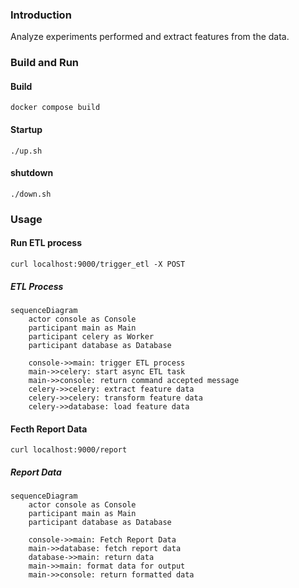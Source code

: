 ### Introduction
Analyze experiments performed and extract features from the data.

### Build and Run
#### Build
```text
docker compose build
```

#### Startup
```text
./up.sh
```

#### shutdown
```text
./down.sh
```

### Usage

#### Run ETL process
```text
curl localhost:9000/trigger_etl -X POST
```

##### ETL Process
```mermaid
sequenceDiagram
    actor console as Console
    participant main as Main
    participant celery as Worker
    participant database as Database
    
    console->>main: trigger ETL process
    main->>celery: start async ETL task
    main->>console: return command accepted message
    celery->>celery: extract feature data
    celery->>celery: transform feature data
    celery->>database: load feature data
```

#### Fecth Report Data
```text
curl localhost:9000/report
```

##### Report Data
```mermaid
sequenceDiagram
    actor console as Console
    participant main as Main
    participant database as Database
    
    console->>main: Fetch Report Data
    main->>database: fetch report data
    database->>main: return data
    main->>main: format data for output
    main->>console: return formatted data
```
